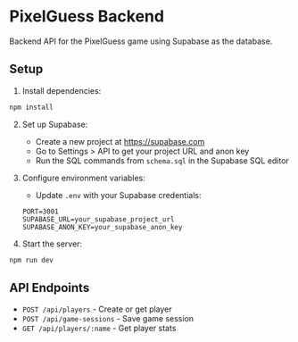 # PixelGuess Backend

Backend API for the PixelGuess game using Supabase as the database.

## Setup

1. Install dependencies:
```bash
npm install
```

2. Set up Supabase:
   - Create a new project at https://supabase.com
   - Go to Settings > API to get your project URL and anon key
   - Run the SQL commands from `schema.sql` in the Supabase SQL editor

3. Configure environment variables:
   - Update `.env` with your Supabase credentials:
   ```
   PORT=3001
   SUPABASE_URL=your_supabase_project_url
   SUPABASE_ANON_KEY=your_supabase_anon_key
   ```

4. Start the server:
```bash
npm run dev
```

## API Endpoints

- `POST /api/players` - Create or get player
- `POST /api/game-sessions` - Save game session
- `GET /api/players/:name` - Get player stats
